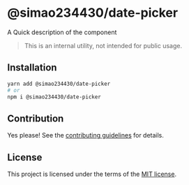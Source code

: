 # @simao234430/date-picker

A Quick description of the component

> This is an internal utility, not intended for public usage.

## Installation

```sh
yarn add @simao234430/date-picker
# or
npm i @simao234430/date-picker
```

## Contribution

Yes please! See the
[contributing guidelines](https://github.com/xiaosimao123/yooui/blob/master/CONTRIBUTING.md)
for details.

## License

This project is licensed under the terms of the
[MIT license](https://github.com/xiaosimao123/yooui/blob/master/LICENSE).
